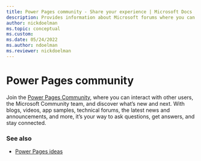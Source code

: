 ```yaml
---
title: Power Pages community - Share your experience | Microsoft Docs
description: Provides information about Microsoft forums where you can read and contribute to discussions about Power Pages 
author: nickdoelman
ms.topic: conceptual
ms.custom:
ms.date: 05/24/2022
ms.author: ndoelman
ms.reviewer: nickdoelman
---
```


# Power Pages community

Join the [Power Pages Community](https://aka.ms/PowerPagesCommunity), where you can interact with other users, the Microsoft Community team, and discover what’s new and next. With blogs, videos, app samples, technical forums, the latest news and announcements, and more, it’s your way to ask questions, get answers, and stay connected.

### See also

- [Power Pages ideas](https://aka.ms/MPP_Ideas)

